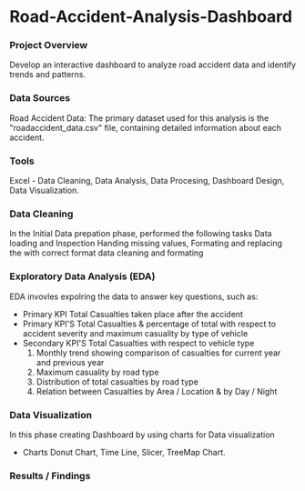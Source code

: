 # Road-Accident-Analysis-Dashboard

### Project Overview
Develop an interactive dashboard to analyze road accident data and identify trends and patterns.

### Data Sources
Road Accident Data: The primary dataset used for this analysis is the "roadaccident_data.csv" file, containing detailed information about each accident.

### Tools
Excel - Data Cleaning, Data Analysis, Data Procesing, Dashboard Design, Data Visualization.

### Data Cleaning
In the Initial Data prepation phase, performed the following tasks Data loading and Inspection Handing missing values, Formating and replacing the with correct format data cleaning and formating

### Exploratory Data Analysis (EDA)
EDA invovles expolring the data to answer key questions, such as:
- Primary KPI
  Total Casualties taken place after the accident
- Primary KPI'S
  Total Casualties & percentage of total with respect to accident severity and maximum casuality by type of vehicle
- Secondary KPI'S
  Total Casualties with respect to vehicle type
  1. Monthly trend showing comparison of casualties for current year and previous year
  2. Maximum casuality by road type
  3. Distribution of total casualties by road type
  4. Relation between Casualties by Area / Location & by Day / Night

### Data Visualization
 In this phase creating Dashboard by using charts for Data visualization
 - Charts
   Donut Chart, Time Line, Slicer, TreeMap Chart.

### Results / Findings
 

     
